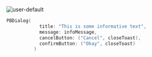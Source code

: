 ![user-default](https://github.com/powerhome/playbook/assets/54749071/f9b593d5-a688-49bf-a282-8fb70058b539)

```swift
PBDialog(
            title: "This is some informative text",
            message: infoMessage,
            cancelButton: ("Cancel", closeToast),
            confirmButton: ("Okay", closeToast)
          )
```

